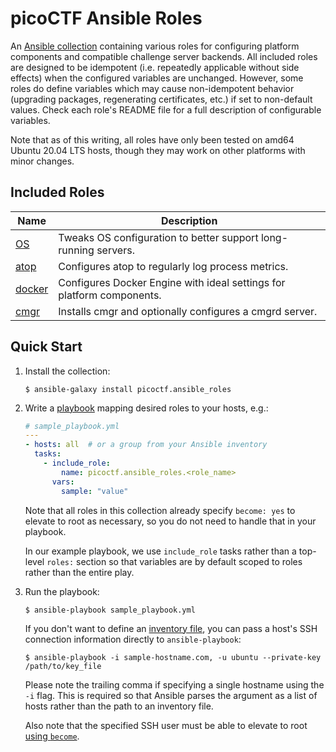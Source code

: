 # picoCTF Ansible Roles

An [Ansible collection](https://docs.ansible.com/ansible/latest/user_guide/collections_using.html)
containing various roles for configuring platform components and compatible challenge server
backends. All included roles are designed to be idempotent (i.e. repeatedly applicable without side
effects) when the configured variables are unchanged. However, some roles do define variables which
may cause non-idempotent behavior (upgrading packages, regenerating certificates, etc.) if set to
non-default values. Check each role's README file for a full description of configurable variables.

Note that as of this writing, all roles have only been tested on amd64 Ubuntu 20.04 LTS hosts,
though they may work on other platforms with minor changes.

## Included Roles

| Name | Description |
| --- | --- |
| [OS](./roles/os/README.md) | Tweaks OS configuration to better support long-running servers. |
| [atop](./roles/atop/README.md) | Configures atop to regularly log process metrics. |
| [docker](./roles/docker/README.md) | Configures Docker Engine with ideal settings for platform components. |
| [cmgr](./roles/cmgr/README.md) | Installs cmgr and optionally configures a cmgrd server. |

## Quick Start

1. Install the collection:

    ```shell
    $ ansible-galaxy install picoctf.ansible_roles
    ```

1. Write a [playbook](https://docs.ansible.com/ansible/latest/user_guide/index.html#writing-tasks-plays-and-playbooks) mapping desired roles to your hosts, e.g.:

    ```yaml
    # sample_playbook.yml
    ---
    - hosts: all  # or a group from your Ansible inventory
      tasks:
        - include_role:
            name: picoctf.ansible_roles.<role_name>
          vars:
            sample: "value"
    ```

    Note that all roles in this collection already specify `become: yes` to elevate to root as
    necessary, so you do not need to handle that in your playbook.

    In our example playbook, we use `include_role` tasks rather than a top-level `roles:` section so
    that variables are by default scoped to roles rather than the entire play.

1. Run the playbook:

    ```shell
    $ ansible-playbook sample_playbook.yml
    ```

    If you don't want to define an [inventory
    file](https://docs.ansible.com/ansible/latest/user_guide/intro_inventory.html#intro-inventory),
    you can pass a host's SSH connection information directly to `ansible-playbook`:

    ```shell
    $ ansible-playbook -i sample-hostname.com, -u ubuntu --private-key /path/to/key_file
    ```

    Please note the trailing comma if specifying a single hostname using the `-i` flag. This is
    required so that Ansible parses the argument as a list of hosts rather than the path to an
    inventory file.

    Also note that the specified SSH user must be able to elevate to root [using
    `become`](https://docs.ansible.com/ansible/latest/user_guide/become.html).

